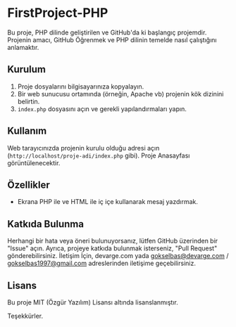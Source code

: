 # FirstProject-PHP

Bu proje, PHP dilinde geliştirilen ve GitHub'da ki başlangıç projemdir. Projenin amacı, GitHub Öğrenmek ve PHP dilinin temelde nasıl çalıştığını anlamaktır.

## Kurulum

1. Proje dosyalarını bilgisayarınıza kopyalayın.
2. Bir web sunucusu ortamında (örneğin, Apache vb) projenin kök dizinini belirtin.
3. `index.php` dosyasını açın ve gerekli yapılandırmaları yapın.

## Kullanım

Web tarayıcınızda projenin kurulu olduğu adresi açın (`http://localhost/proje-adi/index.php` gibi). Proje Anasayfası görüntülenecektir.

## Özellikler

- Ekrana PHP ile ve HTML ile iç içe kullanarak mesaj yazdırmak.

## Katkıda Bulunma

Herhangi bir hata veya öneri bulunuyorsanız, lütfen GitHub üzerinden bir "Issue" açın. Ayrıca, projeye katkıda bulunmak isterseniz, "Pull Request" gönderebilirsiniz.
İletişim İçin, devarge.com yada gokselbas@devarge.com / gokselbas1997@gmail.com adreslerinden iletişime geçebilirsiniz.
## Lisans

Bu proje MIT (Özgür Yazılım) Lisansı altında lisanslanmıştır.

Teşekkürler.
